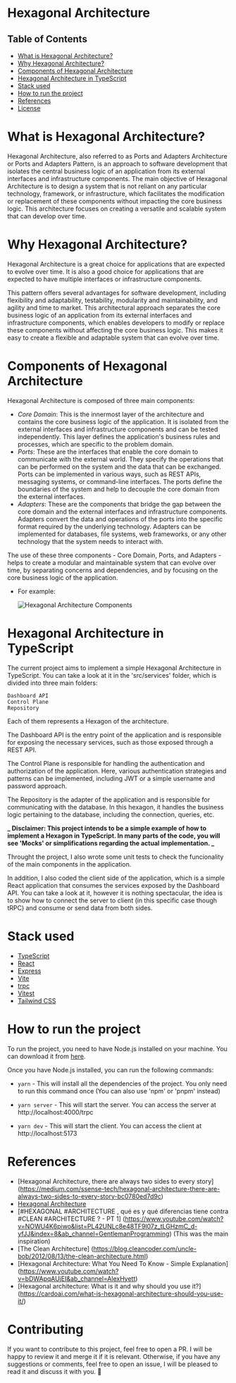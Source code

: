 # Hexagonal Architecture

## Table of Contents

- [What is Hexagonal Architecture?](#what-is-hexagonal-architecture)
- [Why Hexagonal Architecture?](#why-hexagonal-architecture)
- [Components of Hexagonal Architecture](#components-of-hexagonal-architecture)
- [Hexagonal Architecture in TypeScript](#hexagonal-architecture-in-typescript)
- [Stack used](#stack-used)
- [How to run the project](#how-to-run-the-project)
- [References](#references)
- [License](#license)

# What is Hexagonal Architecture?

Hexagonal Architecture, also referred to as Ports and Adapters Architecture or Ports and Adapters Pattern, is an approach to software development that isolates the central business logic of an application from its external interfaces and infrastructure components. The main objective of Hexagonal Architecture is to design a system that is not reliant on any particular technology, framework, or infrastructure, which facilitates the modification or replacement of these components without impacting the core business logic. This architecture focuses on creating a versatile and scalable system that can develop over time.

# Why Hexagonal Architecture?

Hexagonal Architecture is a great choice for applications that are expected to evolve over time. It is also a good choice for applications that are expected to have multiple interfaces or infrastructure components.

This pattern offers several advantages for software development, including flexibility and adaptability, testability, modularity and maintainability, and agility and time to market. This architectural approach separates the core business logic of an application from its external interfaces and infrastructure components, which enables developers to modify or replace these components without affecting the core business logic. This makes it easy to create a flexible and adaptable system that can evolve over time.

# Components of Hexagonal Architecture

Hexagonal Architecture is composed of three main components:

- _Core Domain_: This is the innermost layer of the architecture and contains the core business logic of the application. It is isolated from the external interfaces and infrastructure components and can be tested independently. This layer defines the application's business rules and processes, which are specific to the problem domain.
- _Ports_: These are the interfaces that enable the core domain to communicate with the external world. They specify the operations that can be performed on the system and the data that can be exchanged. Ports can be implemented in various ways, such as REST APIs, messaging systems, or command-line interfaces. The ports define the boundaries of the system and help to decouple the core domain from the external interfaces.
- _Adapters_: These are the components that bridge the gap between the core domain and the external interfaces and infrastructure components. Adapters convert the data and operations of the ports into the specific format required by the underlying technology. Adapters can be implemented for databases, file systems, web frameworks, or any other technology that the system needs to interact with.

The use of these three components - Core Domain, Ports, and Adapters - helps to create a modular and maintainable system that can evolve over time, by separating concerns and dependencies, and by focusing on the core business logic of the application.

- For example:

  ![Hexagonal Architecture Components](https://miro.medium.com/v2/resize:fit:1400/1*LF3qzk0dgk9kfnplYYKv4Q.png)

# Hexagonal Architecture in TypeScript

The current project aims to implement a simple Hexagonal Architecture in TypeScript. You can take a look at it in the 'src/services' folder, which is divided into three main folders:

    Dashboard API
    Control Plane
    Repository

Each of them represents a Hexagon of the architecture.

The Dashboard API is the entry point of the application and is responsible for exposing the necessary services, such as those exposed through a REST API.

The Control Plane is responsible for handling the authentication and authorization of the application. Here, various authentication strategies and patterns can be implemented, including JWT or a simple username and password approach.

The Repository is the adapter of the application and is responsible for communicating with the database. In this hexagon, it handles the business logic pertaining to the database, including the connection, queries, etc.

**_ Disclaimer: This project intends to be a simple example of how to implement a Hexagon in TypeScript. In many parts of the code, you will see 'Mocks' or simplifications regarding the actual implementation. _**

Throught the project, I also wrote some unit tests to check the funcionality of the main components in the application.

In addition, I also coded the client side of the application, which is a simple React application that consumes the services exposed by the Dashboard API. You can take a look at it, however it is nothing spectacular, the idea is to show how to connect the server to client (in this specific case though tRPC) and consume or send data from both sides.

# Stack used

- [TypeScript](https://www.typescriptlang.org/)
- [React](https://react.dev/)
- [Express](https://expressjs.com/)
- [Vite](https://vitejs.dev/)
- [trpc](https://trpc.io/)
- [Vitest](https://vitest.dev/)
- [Tailwind CSS](https://tailwindcss.com/)

# How to run the project

To run the project, you need to have Node.js installed on your machine. You can download it from [here](https://nodejs.org/en/download/).

Once you have Node.js installed, you can run the following commands:

- `yarn` - This will install all the dependencies of the project. You only need to run this command once (You can also use 'npm' or 'pnpm' instead)

- `yarn server` - This will start the server. You can access the server at http://localhost:4000/trpc

- `yarn dev` - This will start the client. You can access the client at http://localhost:5173

# References

- [Hexagonal Architecture, there are always two sides to every story] (<https://medium.com/ssense-tech/hexagonal-architecture-there-are-always-two-sides-to-every-story-bc0780ed7d9c>)
- [Hexagonal Architecture](<https://en.wikipedia.org/wiki/Hexagonal_architecture_(software)>)
- [#HEXAGONAL #ARCHITECTURE , qué es y qué diferencias tiene contra #CLEAN #ARCHITECTURE ? - PT 1] (<https://www.youtube.com/watch?v=NOWU4K6piwo&list=PL42UNLc8e48TF9l07z_tLGHzmC_d-yfJJ&index=8&ab_channel=GentlemanProgramming>) (This was the main inspiration)
- [The Clean Architecture] (<https://blog.cleancoder.com/uncle-bob/2012/08/13/the-clean-architecture.html>)
- [Hexagonal Architecture: What You Need To Know - Simple Explanation] (<https://www.youtube.com/watch?v=bDWApqAUjEI&ab_channel=AlexHyett>)
- [Hexagonal architecture: What is it and why should you use it?] (<https://cardoai.com/what-is-hexagonal-architecture-should-you-use-it/>)

# Contributing

If you want to contribute to this project, feel free to open a PR. I will be happy to review it and merge it if it is relevant.
Otherwise, if you have any suggestions or comments, feel free to open an issue, I will be pleased to read it and discuss it with you. :rocket:
